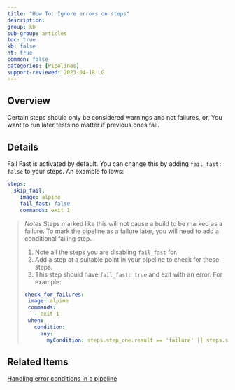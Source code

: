 ```yaml
---
title: "How To: Ignore errors on steps"
description: 
group: kb
sub-group: articles
toc: true
kb: false
ht: true
common: false
categories: [Pipelines]
support-reviewed: 2023-04-18 LG
---
```


## Overview

Certain steps should only be considered warnings and not failures, or, You want to run later tests no matter if previous ones fail.

## Details

Fail Fast is activated by default. You can change this by adding `fail_fast: false` to your steps. An example follows:

```yaml
steps:
  skip_fail:
    image: alpine
    fail_fast: false
    commands: exit 1
```

>_Notes_ Steps marked like this will not cause a build to be marked as a failure. To mark the pipeline as a failure later, you will need to add a conditional failing step.
>
>1. Note all the steps you are disabling `fail_fast` for.
>2. Add a step at a suitable point in your pipeline to check for these steps.
>3. This step should have `fail_fast: true` and exit with an error. For example:
>
>```yaml
>check_for_failures:
>  image: alpine
>  commands: 
>    - exit 1
>  when:
>    condition:
>      any:
>        myCondition: steps.step_one.result == 'failure' || steps.step_two.result == 'failure' || etc...
>```
>

## Related Items

[Handling error conditions in a pipeline]({{site.baseurl}}/docs/pipelines/advanced-workflows/#handling-error-conditions-in-a-pipeline)
